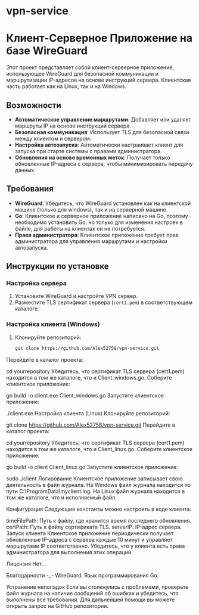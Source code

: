 # vpn-service
# Клиент-Серверное Приложение на базе WireGuard

Этот проект представляет собой клиент-серверное приложение, использующее WireGuard для безопасной коммуникации и маршрутизации IP-адресов на основе инструкций сервера. Клиентская часть работает как на Linux, так и на Windows.

## Возможности

- **Автоматическое управление маршрутами**: Добавляет или удаляет маршруты IP на основе инструкций сервера.
- **Безопасная коммуникация**: Использует TLS для безопасной связи между клиентом и сервером.
- **Настройка автозапуска**: Автоматически настраивает клиент для запуска при старте системы с правами администратора.
- **Обновления на основе временных меток**: Получает только обновленные IP-адреса с сервера, чтобы минимизировать передачу данных.

## Требования

- **WireGuard**: Убедитесь, что WireGuard установлен как на клиентской машине (только для windows), так и на серверной машине.
- **Go**: Клиентское и серверное приложение написано на Go, поэтому необходимо установить Go, но только для изменения настроек в файле, для работы на клиентах он не потребуется.
- **Права администратора**: Клиентское приложение требует прав администратора для управления маршрутами и настройки автозапуска.

## Инструкции по установке

### Настройка сервера

1. Установите WireGuard и настройте VPN сервер.
2. Разместите TLS сертификат сервера (`cert1.pem`) в соответствующем каталоге.

### Настройка клиента (Windows)

1. Клонируйте репозиторий:
   ```bash
   git clone https://github.com/Alex52758/vpn-service.git
Перейдите в каталог проекта:

cd yourrepository
Убедитесь, что сертификат TLS сервера (cert1.pem) находится в том же каталоге, что и Client_windows.go.
Соберите клиентское приложение:

go build -o client.exe Client_windows.go
Запустите клиентское приложение:

./client.exe
Настройка клиента (Linux)
Клонируйте репозиторий:

git clone https://github.com/Alex52758/vpn-service.git
Перейдите в каталог проекта:

cd yourrepository
Убедитесь, что сертификат TLS сервера (cert1.pem) находится в том же каталоге, что и Client_linux.go.
Соберите клиентское приложение:

go build -o client Client_linux.go
Запустите клиентское приложение:

sudo ./client
Логирование
Клиентское приложение записывает свою деятельность в файл журнала. На Windows файл журнала находится по пути C:\ProgramData\myclient.log. На Linux файл журнала находится в том же каталоге, что и исполняемый файл.

Конфигурация
Следующие константы можно настроить в коде клиента:

timeFilePath: Путь к файлу, где хранится время последнего обновления.
certPath: Путь к файлу сертификата TLS.
serverIP: IP-адрес сервера.
Запуск клиента
Клиентское приложение периодически получает обновленные IP-адреса с сервера каждые 10 минут и управляет маршрутами IP соответственно. Убедитесь, что у клиента есть права администратора для выполнения этих операций.

Лицензия
Нет...

Благодарности -_-
WireGuard.
Язык программирования Go.

Устранение неполадок
Если вы столкнулись с проблемами, проверьте файл журнала на наличие сообщений об ошибках и убедитесь, что выполнены все требования. Для дальнейшей помощи вы можете открыть запрос на GitHub репозитории.
